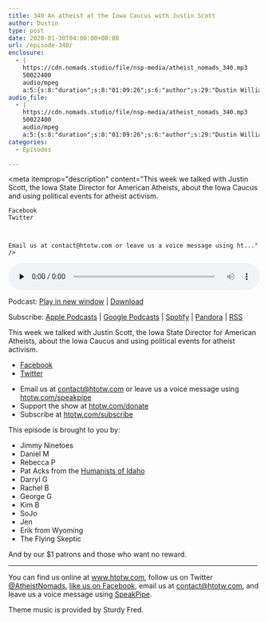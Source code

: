 ```yaml
---
title: 340 An atheist at the Iowa Caucus with Justin Scott
author: Dustin
type: post
date: 2020-01-30T04:00:00+00:00
url: /episode-340/
enclosure:
  - |
    https://cdn.nomads.studio/file/nsp-media/atheist_nomads_340.mp3
    50022400
    audio/mpeg
    a:5:{s:8:"duration";s:8:"01:09:26";s:6:"author";s:29:"Dustin Williams, Justin Scott";s:8:"explicit";s:1:"1";s:13:"episode_title";s:47:"An atheist at the Iowa Caucus with Justin Scott";s:10:"episode_no";s:3:"340";}
audio_file:
  - |
    https://cdn.nomads.studio/file/nsp-media/atheist_nomads_340.mp3
    50022400
    audio/mpeg
    a:5:{s:8:"duration";s:8:"01:09:26";s:6:"author";s:29:"Dustin Williams, Justin Scott";s:8:"explicit";s:1:"1";s:13:"episode_title";s:47:"An atheist at the Iowa Caucus with Justin Scott";s:10:"episode_no";s:3:"340";}
categories:
  - Episodes

---
```

<div itemscope itemtype="http://schema.org/AudioObject">
  <meta itemprop="name" content="340 An atheist at the Iowa Caucus with Justin Scott" />
  
  <meta itemprop="uploadDate" content="2020-01-29T21:00:00-07:00" />
  
  <meta itemprop="encodingFormat" content="audio/mpeg" />
  
  <meta itemprop="duration" content="PT1H09M26S" />
  
  <meta itemprop="description" content="This week we talked with Justin Scott, the Iowa State Director for American Atheists, about the Iowa Caucus and using political events for atheist activism.

 	Facebook
 	Twitter



 	Email us at contact@htotw.com or leave us a voice message using ht..." />
  
  <meta itemprop="contentUrl" content="https://dts.podtrac.com/redirect.mp3/cdn.nomads.studio/file/nsp-media/atheist_nomads_340.mp3" />
  
  <meta itemprop="contentSize" content="47.7" />
  </p> 
  
  <div class="powerpress_player" id="powerpress_player_8603">
    <audio class="wp-audio-shortcode" id="audio-4207-347" preload="none" style="width: 100%;" controls="controls"><source type="audio/mpeg" src="https://dts.podtrac.com/redirect.mp3/cdn.nomads.studio/file/nsp-media/atheist_nomads_340.mp3?_=347" /><a href="https://dts.podtrac.com/redirect.mp3/cdn.nomads.studio/file/nsp-media/atheist_nomads_340.mp3">https://dts.podtrac.com/redirect.mp3/cdn.nomads.studio/file/nsp-media/atheist_nomads_340.mp3</a></audio>
  </div>
</div>

<p class="powerpress_links powerpress_links_mp3">
  Podcast: <a href="https://dts.podtrac.com/redirect.mp3/cdn.nomads.studio/file/nsp-media/atheist_nomads_340.mp3" class="powerpress_link_pinw" target="_blank" title="Play in new window" onclick="return powerpress_pinw('https://htotw.com/?powerpress_pinw=4207-podcast');" rel="nofollow">Play in new window</a> | <a href="https://dts.podtrac.com/redirect.mp3/cdn.nomads.studio/file/nsp-media/atheist_nomads_340.mp3" class="powerpress_link_d" title="Download" rel="nofollow" download="atheist_nomads_340.mp3">Download</a>
</p>

<p class="powerpress_links powerpress_subscribe_links">
  Subscribe: <a href="https://podcasts.apple.com/us/podcast/humanists-take-on-the-world/id530050098?mt=2&ls=1" class="powerpress_link_subscribe powerpress_link_subscribe_itunes" target="_blank" title="Subscribe on Apple Podcasts" rel="nofollow">Apple Podcasts</a> | <a href="https://www.google.com/podcasts?feed=aHR0cDovL2F0aGVpc3Rub21hZHMubGlic3luLmNvbS9yc3M%3D" class="powerpress_link_subscribe powerpress_link_subscribe_googleplay" target="_blank" title="Subscribe on Google Podcasts" rel="nofollow">Google Podcasts</a> | <a href="https://open.spotify.com/show/3LzK2xZGike6Tc1GEMtMbr?si=LieN9SNuTpq96smuaUsH8A" class="powerpress_link_subscribe powerpress_link_subscribe_spotify" target="_blank" title="Subscribe on Spotify" rel="nofollow">Spotify</a> | <a href="https://www.pandora.com/podcast/atheist-nomads/PC:10122?corr=62071012&part=ug" class="powerpress_link_subscribe powerpress_link_subscribe_pandora" target="_blank" title="Subscribe on Pandora" rel="nofollow">Pandora</a> | <a href="https://htotw.com/feed/podcast/" class="powerpress_link_subscribe powerpress_link_subscribe_rss" target="_blank" title="Subscribe via RSS" rel="nofollow">RSS</a>
</p>

This week we talked with Justin Scott, the Iowa State Director for American Atheists, about the Iowa Caucus and using political events for atheist activism.

  * [Facebook][1]
  * [Twitter][2]

<!--more-->

  * Email us at <a href="mailto:contact@htotw.com” target=" rel="noopener noreferrer">contact@htotw.com</a> or leave us a voice message using <a href="https://htotw.com/speakpipe" target="_blank" rel="noopener noreferrer">htotw.com/speakpipe</a>
  * Support the show at <a href="https://htotw.com/donate" target="_blank" rel="noopener noreferrer">htotw.com/donate</a>
  * Subscribe at <a href="https://htotw.com/subscribe" target="_blank" rel="noopener noreferrer">htotw.com/subscribe</a>

This episode is brought to you by:

  * Jimmy Ninetoes
  * Daniel M
  * Rebecca P
  * Pat Acks from the <a href="https://www.humanistsofidaho.org" target="_blank" rel="noopener noreferrer">Humanists of Idaho</a>
  * Darryl G
  * Rachel B
  * George G
  * Kim B
  * SoJo
  * Jen
  * Erik from Wyoming
  * The Flying Skeptic

And by our $1 patrons and those who want no reward.

<hr width="500" />

You can find us online at <a href="https://www.htotw.com/" target="_blank" rel="noopener noreferrer">www.htotw.com</a>, follow us on Twitter <a href="https://twitter.com/AtheistNomads" target="_blank" rel="noopener noreferrer">@AtheistNomads</a>, <a href="https://htotw.com/facebook" target="_blank" rel="noopener noreferrer">like us on Facebook</a>, email us at <contact@htotw.com>, and leave us a voice message using <a href="https://htotw.com/speakpipe" target="_blank" rel="noopener noreferrer">SpeakPipe</a>.

Theme music is provided by Sturdy Fred.

 [1]: https://www.facebook.com/jscott23
 [2]: 200~https://twitter.com/iowaatheist247
